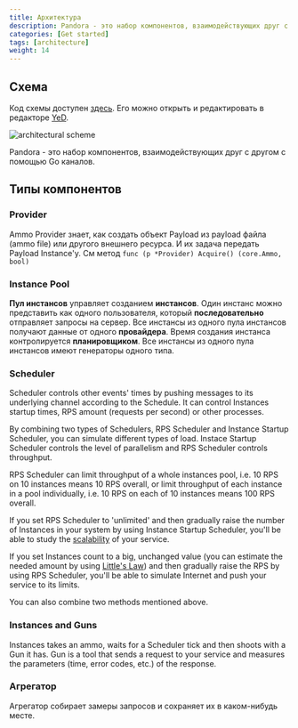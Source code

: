 ```yaml
---
title: Архитектура
description: Pandora - это набор компонентов, взаимодействующих друг с другом с помощью Go каналов
categories: [Get started]
tags: [architecture]
weight: 14
---
```


## Схема

Код схемы доступен [здесь](../../../images/architecture.graphml).
Его можно открыть и редактировать в редакторе [YeD](https://www.yworks.com/en/products/yfiles/yed/).

![architectural scheme](../../../images/architecture.png)

Pandora - это набор компонентов, взаимодействующих друг с другом с помощью Go каналов.

## Типы компонентов

### Provider

Ammo Provider знает, как создать объект Payload из payload файла (ammo file) или другого внешнего ресурса.
И их задача передать Payload Instance'у. См метод `func (p *Provider) Acquire() (core.Ammo, bool)`

### Instance Pool

**Пул инстансов** управляет созданием **инстансов**. Один инстанс можно представить как одного пользователя, который
**последовательно** отправляет запросы на сервер. Все инстансы из одного пула инстансов получают данные от одного
**провайдера**. Время создания инстанса контролируется **планировщиком**. Все инстансы из одного пула инстансов имеют генераторы
одного типа.

### Scheduler

Scheduler controls other events' times by pushing messages to its underlying channel according to the Schedule.
It can control Instances startup times, RPS amount (requests per second) or other processes.

By combining two types of Schedulers, RPS Scheduler and Instance Startup Scheduler, you can simulate different types of
load.
Instace Startup Scheduler controls the level of parallelism and RPS Scheduler controls throughput.

RPS Scheduler can limit throughput of a whole instances pool, i.e. 10 RPS on 10 instances means 10 RPS overall, or
limit throughput of each instance in a pool individually, i.e. 10 RPS on each of 10 instances means 100 RPS overall.

If you set RPS Scheduler to 'unlimited' and then gradually raise the number of Instances in your system by using
Instance
Startup Scheduler, you'll be able to study
the [scalability](http://www.perfdynamics.com/Manifesto/USLscalability.html)
of your service.

If you set Instances count to a big, unchanged value (you can estimate the needed amount by using
[Little's Law](https://en.wikipedia.org/wiki/Little%27s_law)) and then gradually raise the RPS by using RPS Scheduler,
you'll be able to simulate Internet and push your service to its limits.

You can also combine two methods mentioned above.

### Instances and Guns

Instances takes an ammo, waits for a Scheduler tick and then shoots with a Gun it has. Gun is a tool that sends
a request to your service and measures the parameters (time, error codes, etc.) of the response.

### Агрегатор

Агрегатор собирает замеры запросов и сохраняет их в каком-нибудь месте.
